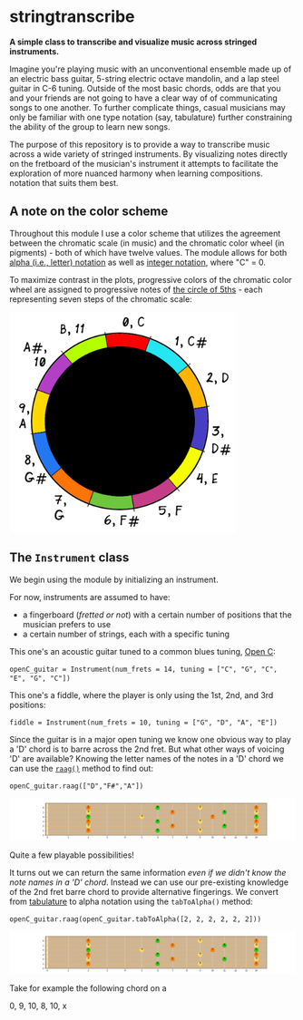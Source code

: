 # stringtranscribe
<b> A simple class to transcribe and visualize music across stringed instruments. </b>

Imagine you're playing music with an unconventional ensemble made up of an electric bass guitar, 5-string electric octave mandolin, and a lap steel guitar in C-6 tuning. Outside of the most basic chords, odds are that you and your friends are not going to have a clear way of of communicating songs to one another. To further complicate things, casual musicians may only be familiar with one type notation (say, tabulature) further constraining the ability of the group to learn new songs.

The purpose of this repository is to provide a way to transcribe music across a wide variety of stringed instruments. By visualizing notes directly on the fretboard of the musician's instrument it attempts to facilitate the exploration of more nuanced harmony when learning compositions. notation that suits them best.

## A note on the color scheme

Throughout this module I use a color scheme that utilizes the agreement between the chromatic scale (in music) and the chromatic color wheel (in pigments) - both of which have twelve values. The module allows for both [alpha (i.e., letter) notation](https://en.wikipedia.org/wiki/Letter_notation) as well as [integer notation](https://en.wikipedia.org/wiki/Pitch_class#Integer_notation), where "C" = 0. 

To maximize contrast in the plots, progressive colors of the chromatic color wheel are assigned to progressive notes of [the circle of 5ths](https://en.wikipedia.org/wiki/Circle_of_fifths) - each representing seven steps of the chromatic scale:

<img src="https://github.com/dbetchkal/stringtranscribe/blob/master/static/ColorNotationWheel.png" width="400">


## The `Instrument` class

We begin using the module by initializing an instrument. 

For now, instruments are assumed to have:

- a fingerboard (_fretted or not_) with a certain number of positions that the musician prefers to use
- a certain number of strings, each with a specific tuning

This one's an acoustic guitar tuned to a common blues tuning, [Open C](https://en.wikipedia.org/wiki/Open_C_tuning):
```
openC_guitar = Instrument(num_frets = 14, tuning = ["C", "G", "C", "E", "G", "C"])
```

This one's a fiddle, where the player is only using the 1st, 2nd, and 3rd positions:
```
fiddle = Instrument(num_frets = 10, tuning = ["G", "D", "A", "E"])
```


Since the guitar is in a major open tuning we know one obvious way to play a 'D' chord is to barre across the 2nd fret.
But what other ways of voicing 'D' are available?  Knowing the letter names of the notes in a 'D' chord we can use the [`raag()`](https://en.wikipedia.org/wiki/Raga) method to find out:
```
openC_guitar.raag(["D","F#","A"])
```
<img src="https://github.com/dbetchkal/stringtranscribe/blob/master/static/D_chord-OpenC_guitar.png" width="800">

Quite a few playable possibilities!

It turns out we can return the same information _even if we didn't know the note names in a 'D' chord_. Instead we can use our pre-existing knowledge of the 2nd fret barre chord to provide alternative fingerings. We convert from [tabulature](https://en.wikipedia.org/wiki/Tablature) to alpha notation using the `tabToAlpha()` method:

```
openC_guitar.raag(openC_guitar.tabToAlpha([2, 2, 2, 2, 2, 2]))
```
<img src="https://github.com/dbetchkal/stringtranscribe/blob/master/static/D_chord-OpenC_guitar.png" width="800">


Take for example the following chord on a 

0, 9, 10, 8, 10, x
